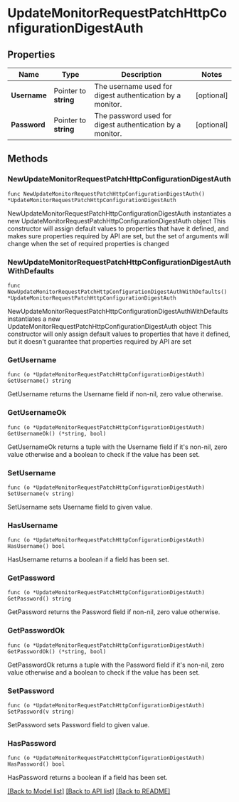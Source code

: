 # UpdateMonitorRequestPatchHttpConfigurationDigestAuth

## Properties

Name | Type | Description | Notes
------------ | ------------- | ------------- | -------------
**Username** | Pointer to **string** | The username used for digest authentication by a monitor. | [optional] 
**Password** | Pointer to **string** | The password used for digest authentication by a monitor. | [optional] 

## Methods

### NewUpdateMonitorRequestPatchHttpConfigurationDigestAuth

`func NewUpdateMonitorRequestPatchHttpConfigurationDigestAuth() *UpdateMonitorRequestPatchHttpConfigurationDigestAuth`

NewUpdateMonitorRequestPatchHttpConfigurationDigestAuth instantiates a new UpdateMonitorRequestPatchHttpConfigurationDigestAuth object
This constructor will assign default values to properties that have it defined,
and makes sure properties required by API are set, but the set of arguments
will change when the set of required properties is changed

### NewUpdateMonitorRequestPatchHttpConfigurationDigestAuthWithDefaults

`func NewUpdateMonitorRequestPatchHttpConfigurationDigestAuthWithDefaults() *UpdateMonitorRequestPatchHttpConfigurationDigestAuth`

NewUpdateMonitorRequestPatchHttpConfigurationDigestAuthWithDefaults instantiates a new UpdateMonitorRequestPatchHttpConfigurationDigestAuth object
This constructor will only assign default values to properties that have it defined,
but it doesn't guarantee that properties required by API are set

### GetUsername

`func (o *UpdateMonitorRequestPatchHttpConfigurationDigestAuth) GetUsername() string`

GetUsername returns the Username field if non-nil, zero value otherwise.

### GetUsernameOk

`func (o *UpdateMonitorRequestPatchHttpConfigurationDigestAuth) GetUsernameOk() (*string, bool)`

GetUsernameOk returns a tuple with the Username field if it's non-nil, zero value otherwise
and a boolean to check if the value has been set.

### SetUsername

`func (o *UpdateMonitorRequestPatchHttpConfigurationDigestAuth) SetUsername(v string)`

SetUsername sets Username field to given value.

### HasUsername

`func (o *UpdateMonitorRequestPatchHttpConfigurationDigestAuth) HasUsername() bool`

HasUsername returns a boolean if a field has been set.

### GetPassword

`func (o *UpdateMonitorRequestPatchHttpConfigurationDigestAuth) GetPassword() string`

GetPassword returns the Password field if non-nil, zero value otherwise.

### GetPasswordOk

`func (o *UpdateMonitorRequestPatchHttpConfigurationDigestAuth) GetPasswordOk() (*string, bool)`

GetPasswordOk returns a tuple with the Password field if it's non-nil, zero value otherwise
and a boolean to check if the value has been set.

### SetPassword

`func (o *UpdateMonitorRequestPatchHttpConfigurationDigestAuth) SetPassword(v string)`

SetPassword sets Password field to given value.

### HasPassword

`func (o *UpdateMonitorRequestPatchHttpConfigurationDigestAuth) HasPassword() bool`

HasPassword returns a boolean if a field has been set.


[[Back to Model list]](../README.md#documentation-for-models) [[Back to API list]](../README.md#documentation-for-api-endpoints) [[Back to README]](../README.md)


